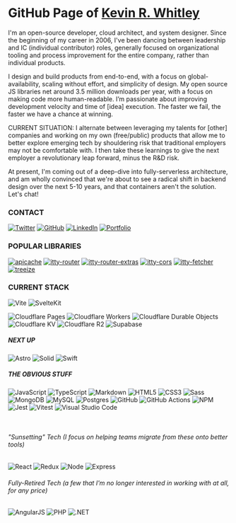 # GitHub Page of [Kevin R. Whitley](https://kevinrwhitley.com)

I'm an open-source developer, cloud architect, and system designer. Since the beginning of my career in 2006, I've been dancing between leadership and IC (individual contributor) roles, generally focused on organizational tooling and process improvement for the entire company, rather than individual products.

I design and build products from end-to-end, with a focus on global-availability, scaling without effort, and simplicity of design. My open source JS libraries net around 3.5 million downloads per year, with a focus on making code more human-readable. I’m passionate about improving development velocity and time of [idea] execution. The faster we fail, the faster we have a chance at winning.

CURRENT SITUATION: 
I alternate between leveraging my talents for [other] companies and working on my own (free/public) products that allow me to better explore emerging tech by shouldering risk that traditional employers may not be comfortable with. I then take these learnings to give the next employer a revolutionary leap forward, minus the R&D risk. 

At present, I'm coming out of a deep-dive into fully-serverless architecture, and am wholly convinced that we're about to see a radical shift in backend design over the next 5-10 years, and that containers aren't the solution.  Let's chat!

### CONTACT
[![Twitter](https://img.shields.io/badge/Twitter-%231DA1F2.svg?style=for-the-badge&logo=Twitter&logoColor=white)](https://twitter.com/kevinrwhitley)
[![GitHub](https://img.shields.io/badge/github-%23EEE.svg?style=for-the-badge&logo=github&logoColor=121011)](https://github.com/kwhitley)
[![LinkedIn](https://img.shields.io/badge/linkedin-%23EEE.svg?style=for-the-badge&logo=linkedin&logoColor=0077B5)](https://www.linkedin.com/in/kevinrwhitley/)
[![Portfolio](https://img.shields.io/badge/kevinrwhitley.com-%23EEE.svg?style=for-the-badge&logo=kirby&logoColor=f0c)](https://kevinrwhitley.com)

### POPULAR LIBRARIES
[![apicache](https://img.shields.io/npm/dw/apicache?style=for-the-badge&logo=npm&color=ded&label=apicache)](https://npmjs.com/package/apicache)
[![itty-router](https://img.shields.io/npm/dw/itty-router?style=for-the-badge&logo=npm&color=ded&label=itty-router)](https://npmjs.com/package/itty-router)
[![itty-router-extras](https://img.shields.io/npm/dw/itty-router-extras?style=for-the-badge&logo=npm&color=ded&label=itty-router-extras)](https://npmjs.com/package/itty-router-extras)
[![itty-cors](https://img.shields.io/npm/dw/itty-cors?style=for-the-badge&logo=npm&color=ded&label=itty-cors)](https://npmjs.com/package/itty-cors)
[![itty-fetcher](https://img.shields.io/npm/dw/itty-fetcher?style=for-the-badge&logo=npm&color=ded&label=itty-fetcher)](https://npmjs.com/package/itty-fetcher)
[![treeize](https://img.shields.io/npm/dw/treeize?style=for-the-badge&logo=npm&color=ded&label=treeize)](https://npmjs.com/package/treeize)

### CURRENT STACK
![Vite](https://img.shields.io/badge/Vite-%23EEE.svg?style=for-the-badge&logo=vite&logoColor=646CFF)
![SvelteKit](https://img.shields.io/badge/Svelte/Kit-%23EEE.svg?style=for-the-badge&logo=svelte&logoColor=FF3E00)

![Cloudflare Pages](https://img.shields.io/badge/Cloudflare-Pages-%23f38020.svg?style=for-the-badge&logo=cloudflare&logoColor=f38020)
![Cloudflare Workers](https://img.shields.io/badge/Cloudflare-Workers-%23f38020.svg?style=for-the-badge&logo=cloudflare&logoColor=f38020)
![Cloudflare Durable Objects](https://img.shields.io/badge/Cloudflare-Durable%20Objects-%23f38020.svg?style=for-the-badge&logo=cloudflare&logoColor=white&logoColor=f38020)
![Cloudflare KV](https://img.shields.io/badge/Cloudflare-KV-%23f38020.svg?style=for-the-badge&logo=cloudflare&logoColor=f38020)
![Cloudflare R2](https://img.shields.io/badge/Cloudflare-R2-%23f38020.svg?style=for-the-badge&logo=cloudflare&logoColor=f38020)
![Supabase](https://img.shields.io/badge/Supabase-%23EEE.svg?style=for-the-badge&logo=supabase&logoColor=3ECF8E)

##### NEXT UP
![Astro](https://img.shields.io/badge/Astro-%23EEE.svg?style=for-the-badge&logo=astro&logoColor=FF5D01)
![Solid](https://img.shields.io/badge/Solid-%23EEE.svg?style=for-the-badge&logo=solid&logoColor=2C4F7C)
![Swift](https://img.shields.io/badge/Swift-%23EEE.svg?style=for-the-badge&logo=swift&logoColor=F05138)

##### THE OBVIOUS STUFF
![JavaScript](https://img.shields.io/badge/javascript-%23F0F0F0.svg?style=for-the-badge&logo=javascript&logoColor=F7DF1E)
![TypeScript](https://img.shields.io/badge/typescript-%23EEE.svg?style=for-the-badge&logo=typescript&logoColor=3178C6)
![Markdown](https://img.shields.io/badge/markdown-%23EEE.svg?style=for-the-badge&logo=markdown&logoColor=000000)
![HTML5](https://img.shields.io/badge/html5-%23EEE.svg?style=for-the-badge&logo=html5&logoColor=E34F26)
![CSS3](https://img.shields.io/badge/css3-%23EEE.svg?style=for-the-badge&logo=css3&logoColor=1572B6)
![Sass](https://img.shields.io/badge/Sass-%23EEE.svg?style=for-the-badge&logo=sass&logoColor=CC6699)
![MongoDB](https://img.shields.io/badge/MongoDB-%23EEE.svg?style=for-the-badge&logo=mongodb&logoColor=47A248)
![MySQL](https://img.shields.io/badge/mysql-%23EEE.svg?style=for-the-badge&logo=mysql&logoColor=4479A1)
![Postgres](https://img.shields.io/badge/postgres-%23EEE.svg?style=for-the-badge&logo=postgresql&logoColor=4169E1)
![GitHub](https://img.shields.io/badge/GitHub-%23EEE.svg?style=for-the-badge&logo=github&logoColor=000)
![GitHub Actions](https://img.shields.io/badge/GitHub%20Actions-%23EEE.svg?style=for-the-badge&logo=githubactions&logoColor=2088FF)
![NPM](https://img.shields.io/badge/NPM-%23EEE.svg?style=for-the-badge&logo=npm&logoColor=white)
![Jest](https://img.shields.io/badge/-jest-%23EEE?style=for-the-badge&logo=jest&logoColor=C21325)
![Vitest](https://img.shields.io/badge/Vitest-%23EEE.svg?style=for-the-badge&logo=vitest&logoColor=6E9F18)
![Visual Studio Code](https://img.shields.io/badge/VSCode-%23EEE.svg?style=for-the-badge&logo=visual-studio-code&logoColor=0078d7)

&nbsp;

###### "Sunsetting" Tech (I focus on helping teams migrate from these onto better tools)
![React](https://img.shields.io/badge/React-%23FFF.svg?style=for-the-badge&logo=react&logoColor=61DAFB) 
![Redux](https://img.shields.io/badge/Redux-%23FFF.svg?style=for-the-badge&logo=redux&logoColor=764ABC)
![Node](https://img.shields.io/badge/Node.js-%23FFF.svg?style=for-the-badge&logo=node.js&logoColor=339933)
![Express](https://img.shields.io/badge/Express-%23FFF.svg?style=for-the-badge&logo=express&logoColor=000)

###### Fully-Retired Tech (a few that I'm no longer interested in working with at all, for any price)
![AngularJS](https://img.shields.io/badge/AngularJS-%23FFF.svg?style=for-the-badge&logo=angularjs&logoColor=E23237) 
![PHP](https://img.shields.io/badge/PHP-%23FFF.svg?style=for-the-badge&logo=php&logoColor=777BB4) 
![.NET](https://img.shields.io/badge/.NET-%23FFF.svg?style=for-the-badge&logo=.net&logoColor=512BD4)
